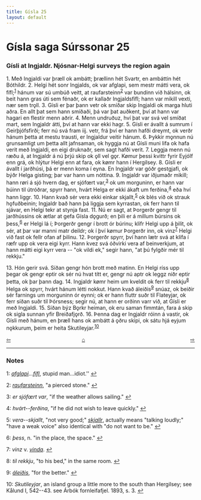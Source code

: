 ```yaml
---
title: Gísla 25
layout: default
---
```


# Gísla saga Súrssonar 25

### Gísli at Ingjaldr. Njósnar-Helgi surveys the region again

1\. Með Ingjaldi var þræll ok ambátt; þrællinn hét Svartr, en ambáttin hét Bóthildr. 2. Helgi hét sonr Ingjalds, ok var afglapi, sem mestr mátti vera, ok fífl;<sup id="a1">[1](#myfootnote1)</sup> hánum var sú umbúð veitt, at raufarsteinn<sup id="a2">[2](#myfootnote2)</sup> var bundinn við hálsinn, ok beit hann gras úti sem fénaðr, ok er kallaðr Ingjaldsfífl; hann var mikill vexti, nær sem tr&#x1EB;ll. 3. Gísli er þar þann vetr ok smíðar skip Ingjaldi ok marga hluti aðra. En allt þat sem hann smíðaði, þá var þat auðkent, því at hann var hagari en flestir menn aðrir. 4. Menn undruðuz, hví þat var svá vel smíðat mart, sem Ingjaldr átti, því at hann var ekki hagr. 5. Gísli er ávallt á sumrum í Geirþjófsfirði; ferr nú svá fram iij. vetr, frá því er hann hafði dreymt, ok verðr hánum þetta at mestu trausti, er Ingjaldur veitir hánum. 6. Þykkir m&#x1EB;nnun nú grunsamligt um þetta allt jafnsaman, ok hyggja nú at Gísli muni lifa ok hafa verit með Ingjaldi, en eigi druknaðr, sem sagt hafði verit. 7. Leggja menn nú ræðu á, at Ingjaldr á nú þrjú skip ok &#x1EB;ll vel g&#x1EB;r. K&oslash;mur þessi kvittr fyrir Eyjólf enn grá, ok hlýtur Helgi enn at fara, ok k&oslash;mr hann í Hergilsey. 8. Gísli er ávallt í jarðhúsi, þá er menn koma í eyna. En Ingjaldr var góðr gestgjafi, ok býðr Helga gisting; þar var hann um nóttina. 9. Ingjaldr var iðjumaðr mikill; hann r&oslash;ri á sjó hvern dag, er sjóf&oelig;rt var,<sup id="a3">[3](#myfootnote3)</sup> ok um morguninn, er hann var búinn til útróðrar, spyrr hann, hvárt Helga er ekki ákaft um ferðina,<sup id="a4">[4](#myfootnote4)</sup> eða hví hann liggr. 10. Hann kvað sér vera ekki einkar skjallt,<sup id="a5">[5](#myfootnote5)</sup> ok blés við ok strauk h&#x1EB;fuðbeinin; Ingjaldr bað hann þá liggja sem kyrrastan, ok ferr hann til sjávar, en Helgi tekr at stynja fast. 11. Nú er sagt, at Þorgerðr gengr til jarðhússins ok ætlar at gefa Gísla d&#x1EB;gurð; en þili er á millum búrsins ok þess,<sup id="a6">[6](#myfootnote6)</sup> er Helgi lá í; Þorgerðr gengr í brott ór búrinu; klífr Helgi upp á þilit, ok sér, at þar var manni matr deildr; ok í því k&oslash;mur Þorgerðr inn, ok vinz<sup id="a7">[7](#myfootnote7)</sup> Helgi við fast ok fellr ofan af þilinu. 12. Þorgerðr spyrr, því hann lætr svá at klífa í ræfr upp ok vera eigi kyrr. Hann kvez svá óðvirki vera af beinverkjum, at hann mátti eigi kyrr vera -- "ok vildi ek," segir hann, "at þú fylgðir mér til rekkju."

13\. Hón gerir svá. Síðan gengr hón brott með matinn. En Helgi ríss upp þegar ok gengr eptir ok sér nú hvat títt er, gengr nú aptr ok leggz niðr eptir þetta, ok þar þann dag. 14. Ingjaldr k&oslash;mr heim um kveldit ok ferr til rekkju<sup id="a8">[8](#myfootnote8)</sup> Helga ok spyrr, hvárt hánum létti nokkut. Hann kvað áleiðis<sup id="a9">[9](#myfootnote9)</sup> snúaz, ok beiðir sér farnings um morguninn ór eynni; ok er hann fluttr suðr til Flateyjar, ok ferr síðan suðr til Þórsness; segir nú, at hann er orðinn varr við, at Gísli er með Ingjaldi. 15. Síðan býz B&#x1EB;rkr heiman, ok eru saman fimmtán, fara á skip ok sigla sunnan yfir Breiðafj&#x1EB;rð. 16. Þenna dag er Ingjaldr róinn á vastir, ok Gísli með hánum, en þræll hans ok ambátt á &#x1EB;ðru skipi, ok sátu hjá eyjum n&#x1EB;kkurum, þeim er heita Skutileyjar.<sup id="a10">[10](#myfootnote10)</sup>

<div style="float: left"><a href="http://rcblack.net/Gisla_saga/Gisla_24">⇦</a></div>
<div style="float: right"><a href="http://rcblack.net/Gisla_saga/Gisla_26">⇨</a></div>
<div style="margin: 0 auto; width: 100px;"><a href="http://rcblack.net/Gisla_saga/Gisla_home">&#8962;</a></div>

---

### Notes

<a name="myfootnote1" id="f1">1</a>:
 [_afglapi_](http://web.ff.cuni.cz/cgi-bin/uaa_slovnik/gmc_search_v3?cmd=viewthis&id=cv:b0006:46)...[_fífl_](http://web.ff.cuni.cz/cgi-bin/uaa_slovnik/gmc_search_v3?cmd=viewthis&id=cv:b0155:25), stupid man...idiot.''
[↩](#a1)

<a name="myfootnote2" id="f2">2</a>:
 [_raufarsteinn_](http://web.ff.cuni.cz/cgi-bin/uaa_slovnik/gmc_search_v3?cmd=formquery2&query=raufar-steinn&startrow=1), "a pierced stone."
[↩](#a2)

<a name="myfootnote3" id="f3">3</a>:
 _er sjóf&oelig;rt var_, "if the weather allows sailing."
[↩](#a3)

<a name="myfootnote4" id="f4">4</a>:
 _hvárt--ferðina_, "if he did not wish to leave quickly."
[↩](#a4)

<a name="myfootnote5" id="f5">5</a>:
 _vera--skjallt_, "not very good;" [_skjallr_](http://web.ff.cuni.cz/cgi-bin/uaa_slovnik/gmc_search_v3?cmd=viewthis&id=cv:b0551:30), actually means "talking loudly;" "have a weak voice" also identical with "do not want to be."
[↩](#a5)

<a name="myfootnote6" id="f6">6</a>:
 _þess_, n. "in the place, the space."
[↩](#a6)

<a name="myfootnote7" id="f7">7</a>:
 _vinz_ v. [_vinda_](http://web.ff.cuni.cz/cgi-bin/uaa_slovnik/gmc_search_v3?cmd=viewthis&id=cv:b0707:29).
[↩](#a7)

<a name="myfootnote8" id="f8">8</a>:
 _til rekkju_, "to his bed," in the same room.
[↩](#a8)

<a name="myfootnote9" id="f9">9</a>:
 [_áleiðis_](http://web.ff.cuni.cz/cgi-bin/uaa_slovnik/gmc_search_v3?cmd=viewthis&id=cv:b0041:62), "for the better."
[↩](#a9)

<a name="myfootnote10" id="f10">10</a>:
 _Skutileyjar_, an island group a little more to the south than Hergilsey; see Kålund I, 542--43. see Árbók fornleifafjel. 1893, s. 3.
[↩](#a10)
